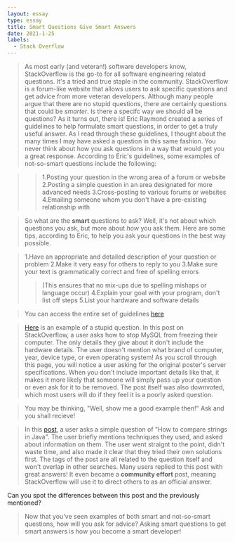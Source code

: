 ```yaml
---
layout: essay
type: essay
title: Smart Questions Give Smart Answers
date: 2021-1-25
labels:
  - Stack Overflow
---
```


>As most early (and veteran!) software developers know, StackOverflow is the go-to for all software engineering related questions. It's a tried and true staple
in the community. StackOverflow is a forum-like website that allows users to ask specific questions and get advice from more veteran developers.
Although many people argue that there are no stupid questions, there are certainly questions that could be *smarter*. Is there a specifc way we should all be
questions? As it turns out, there is! 
>Eric Raymond created a series of guidelines to help formulate smart questions, in order to get a truly useful answer. As I read through these guidelines, I
thought about the many times I may have asked a question in this same fashion. You never think about how you ask questions in a way that would get you a great response. 
According to Eric's guidelines, some examples of not-so-smart questions include the following:

>>1.Posting your question in the wrong area of a forum or website
>>2.Posting a simple question in an area designated for more advanced needs
>>3.Cross-posting to various forums or websites
>>4.Emailing someone whom you don't have a pre-existing relationship with 

>So what are the **smart** questions to ask? 
Well, it's not about which questions you ask, but more about *how* you ask them. 
Here are some tips, according to Eric, to help you ask your questions in the best way possible.

>1.Have an appropriate and detailed description of your question or problem
>2.Make it very easy for others to reply to you
>3.Make sure your text is grammatically correct and free of spelling errors
>>(This ensures that no mix-ups due to spelling mishaps or language occur)
>4.Explain your goal with your program, don't list off steps
>5.List your hardware and software details

>You can access the entire set of guidelines [here](http://www.catb.org/esr/faqs/smart-questions.html)

>[Here](https://stackoverflow.com/questions/32547805/any-way-to-make-mysql-not-freeze-my-computer) is an example of a stupid question. In this post on StackOverflow, a user asks how to stop MySQL from freezing their computer.
The only details they give about it don't include the hardware details. The user doesn't mention what brand of computer, year, device type, or even operating system! As you scroll through this page, you will notice a user asking for the original poster's server specifications. 
When you don't include important details like that, it makes it more likely that someone will simply pass up your question or even ask for it to be removed. The post itself was also downvoted, which most users will do if they feel it is a poorly asked question.

>You may be thinking, "Well, show me a good example then!"
>Ask and you shall recieve!

>In this [post](https://stackoverflow.com/questions/513832/how-do-i-compare-strings-in-java/513839#513839), a user asks a simple question of "How to compare strings in Java". The user briefly mentions techniques they used, and asked about information on them. The user went straignt to the point, didn't waste time, and also made it clear that they tried their own solutions first. The tags of the post are all related to the question itself and won't overlap in other searches. Many users replied to this post with great answers! It even became a **community effort** post, meaning StackOverflow will use it to direct others to as an official answer. 

Can you spot the differences between this post and the previously mentioned? 

>Now that you've seen examples of both smart and not-so-smart questions, how will you ask for advice? 
>Asking smart questions to get smart answers is how you become a smart developer!












